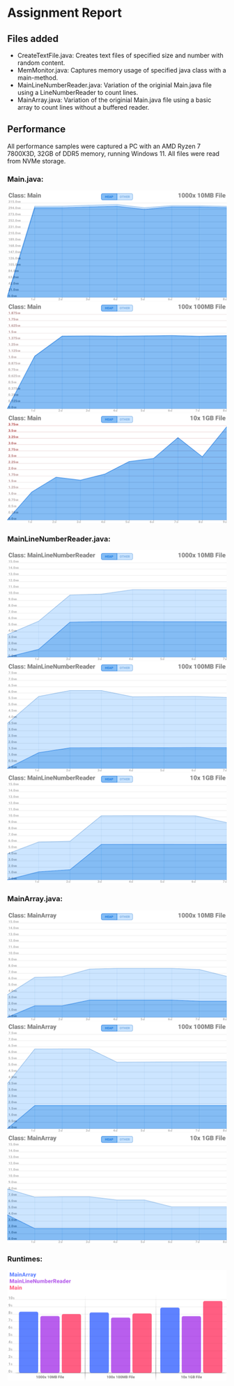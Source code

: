 # Assignment Report

## Files added
- CreateTextFile.java: Creates text files of specified size and number with random content.
- MemMonitor.java: Captures memory usage of specified java class with a main-method.
- MainLineNumberReader.java: Variation of the originial Main.java file using a LineNumberReader to count lines.
- MainArray.java: Variation of the originial Main.java file using a basic array to count lines without a buffered reader.

## Performance
All performance samples were captured a PC with an AMD Ryzen 7 7800X3D, 32GB of DDR5 memory, running Windows 11.
All files were read from NVMe storage.

### Main.java:
![Control Layout](Graphs/Main_1000x-10MB-File.png)
![Control Layout](Graphs/Main_100x-100MB-File.png)
![Control Layout](Graphs/Main_10x-1GB-File.png)

### MainLineNumberReader.java:
![Control Layout](Graphs/MainLineNumberReader_1000x-10MB-File.png)
![Control Layout](Graphs/MainLineNumberReader_100x-100MB-File.png)
![Control Layout](Graphs/MainLineNumberReader_10x-1GB-File.png)

### MainArray.java:
![Control Layout](Graphs/MainArray_1000x-10MB-File.png)
![Control Layout](Graphs/MainArray_100x-100MB-File.png)
![Control Layout](Graphs/MainArray_10x-1GB-File.png)

### Runtimes:
![Control Layout](Graphs/Runtimes.png)